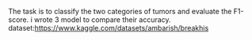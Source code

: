 The task is to classify the two categories of tumors and evaluate the F1-score.
i wrote 3 model to compare their accuracy.
dataset:https://www.kaggle.com/datasets/ambarish/breakhis

